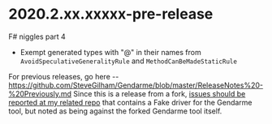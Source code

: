 # 2020.2.xx.xxxxx-pre-release
F# niggles part 4
* Exempt generated types with "@" in their names from `AvoidSpeculativeGeneralityRule` and `MethodCanBeMadeStaticRule`


For previous releases, go here -- https://github.com/SteveGilham/Gendarme/blob/master/ReleaseNotes%20-%20Previously.md
Since this is a release from a fork, [issues should be reported at my related repo](https://github.com/SteveGilham/altcode.fake/issues) that contains a Fake driver for the Gendarme tool, but noted as being against the forked Gendarme tool itself.